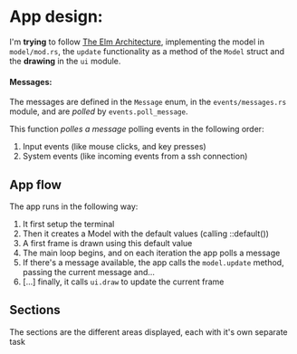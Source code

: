 # App design:
I'm **trying** to follow [The Elm Architecture](https://guide.elm-lang.org/architecture/),
implementing the model in `model/mod.rs`, the `update` functionality as a method
of the `Model` struct and the **drawing** in the `ui` module.

#### Messages:
The messages are defined in the `Message` enum, in the `events/messages.rs` module,
and are _polled_ by `events.poll_message`.

This function _polles a message_ polling events in the following order:
1. Input events (like mouse clicks, and key presses)
2. System events (like incoming events from a ssh connection)

## App flow
The app runs in the following way:
1. It first setup the terminal
2. Then it creates a Model with the default values (calling ::default())
3. A first frame is drawn using this default value
4. The main loop begins, and on each iteration the app polls a message
5. If there's a message available, the app calls the `model.update` method, passing
the current message and...
6. [...] finally, it calls `ui.draw` to update the current frame

## Sections
The sections are the different areas displayed, each with it's own separate task
